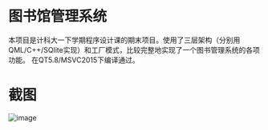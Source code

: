 # 图书馆管理系统
本项目是计科大一下学期程序设计课的期末项目。使用了三层架构（分别用QML/C++/SQlite实现）和工厂模式，比较完整地实现了一个图书管理系统的各项功能。
在QT5.8/MSVC2015下编译通过。
# 截图
![image](http://github.com/hongwen000/Library-Manage-System-QML/raw/master/Picture1.jpg)


